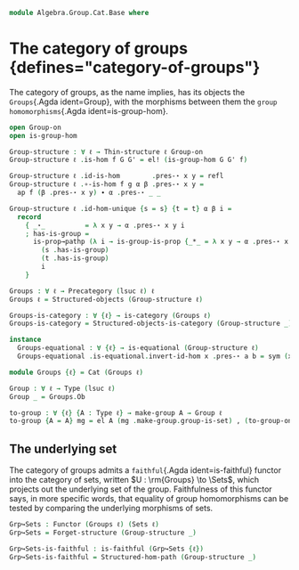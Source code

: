 <!--
```agda
open import Algebra.Semigroup using (is-semigroup)
open import Algebra.Monoid using (is-monoid)
open import Algebra.Group
open import Algebra.Magma using (is-magma)

open import Cat.Displayed.Univalence.Thin
open import Cat.Functor.Properties
open import Cat.Prelude

import Cat.Reasoning as Cat
```
-->

```agda
module Algebra.Group.Cat.Base where
```

<!--
```agda
private variable
  ℓ : Level
open Cat.Displayed.Univalence.Thin public
open Functor
import Cat.Reasoning as CR
```
-->

# The category of groups {defines="category-of-groups"}

The category of groups, as the name implies, has its objects the
`Groups`{.Agda ident=Group}, with the morphisms between them the `group
homomorphisms`{.Agda ident=is-group-hom}.

```agda
open Group-on
open is-group-hom

Group-structure : ∀ ℓ → Thin-structure ℓ Group-on
Group-structure ℓ .is-hom f G G' = el! (is-group-hom G G' f)

Group-structure ℓ .id-is-hom        .pres-⋆ x y = refl
Group-structure ℓ .∘-is-hom f g α β .pres-⋆ x y =
  ap f (β .pres-⋆ x y) ∙ α .pres-⋆ _ _

Group-structure ℓ .id-hom-unique {s = s} {t = t} α β i =
  record
    { _⋆_          = λ x y → α .pres-⋆ x y i
    ; has-is-group =
      is-prop→pathp (λ i → is-group-is-prop {_*_ = λ x y → α .pres-⋆ x y i})
        (s .has-is-group)
        (t .has-is-group)
        i
    }

Groups : ∀ ℓ → Precategory (lsuc ℓ) ℓ
Groups ℓ = Structured-objects (Group-structure ℓ)

Groups-is-category : ∀ {ℓ} → is-category (Groups ℓ)
Groups-is-category = Structured-objects-is-category (Group-structure _)

instance
  Groups-equational : ∀ {ℓ} → is-equational (Group-structure ℓ)
  Groups-equational .is-equational.invert-id-hom x .pres-⋆ a b = sym (x .pres-⋆ a b)

module Groups {ℓ} = Cat (Groups ℓ)

Group : ∀ ℓ → Type (lsuc ℓ)
Group _ = Groups.Ob

to-group : ∀ {ℓ} {A : Type ℓ} → make-group A → Group ℓ
to-group {A = A} mg = el A (mg .make-group.group-is-set) , (to-group-on mg)
```

<!--
```agda
LiftGroup : ∀ {ℓ} ℓ' → Group ℓ → Group (ℓ ⊔ ℓ')
LiftGroup {ℓ} ℓ' G = G' where
  module G = Group-on (G .snd)
  open is-group
  open is-monoid
  open is-semigroup
  open is-magma

  G' : Group (ℓ ⊔ ℓ')
  G' .fst = el! (Lift ℓ' ⌞ G ⌟)
  G' .snd ._⋆_ (lift x) (lift y) = lift (x G.⋆ y)
  G' .snd .has-is-group .unit = lift G.unit
  G' .snd .has-is-group .inverse (lift x) = lift (G.inverse x)
  G' .snd .has-is-group .has-is-monoid .has-is-semigroup .has-is-magma .has-is-set = hlevel 2
  G' .snd .has-is-group .has-is-monoid .has-is-semigroup .associative = ap lift G.associative
  G' .snd .has-is-group .has-is-monoid .idl = ap lift G.idl
  G' .snd .has-is-group .has-is-monoid .idr = ap lift G.idr
  G' .snd .has-is-group .inversel = ap lift G.inversel
  G' .snd .has-is-group .inverser = ap lift G.inverser

G→LiftG : ∀ {ℓ} (G : Group ℓ) → Groups.Hom G (LiftGroup lzero G)
G→LiftG G .hom = lift
G→LiftG G .preserves .pres-⋆ _ _ = refl
```
-->

## The underlying set

The category of groups admits a `faithful`{.Agda ident=is-faithful}
functor into the category of sets, written $U : \rm{Groups} \to
\Sets$, which projects out the underlying set of the group. Faithfulness
of this functor says, in more specific words, that equality of group
homomorphisms can be tested by comparing the underlying morphisms of
sets.

```agda
Grp↪Sets : Functor (Groups ℓ) (Sets ℓ)
Grp↪Sets = Forget-structure (Group-structure _)

Grp↪Sets-is-faithful : is-faithful (Grp↪Sets {ℓ})
Grp↪Sets-is-faithful = Structured-hom-path (Group-structure _)
```
